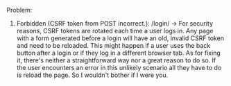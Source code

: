 Problem:

1. Forbidden (CSRF token from POST incorrect.): /login/ -> For security reasons, CSRF tokens are rotated each time a user logs in. Any page with a form generated before a login will have an old, invalid CSRF token and need to be reloaded. This might happen if a user uses the back button after a login or if they log in a different browser tab. 
As for fixing it, there's neither a straightforward way nor a great reason to do so. If the user encounters an error in this unlikely scenario all they have to do is reload the page. So I wouldn't bother if I were you.
